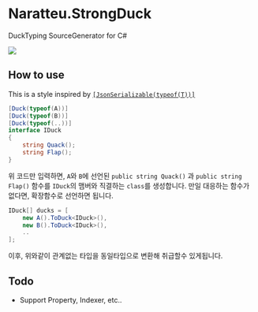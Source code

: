 # Naratteu.StrongDuck
DuckTyping SourceGenerator for C#

![](https://64.media.tumblr.com/6c8b1ca3567c6b1581e8a8ccd5cae1bf/ac794dc23ce58daa-f5/s500x750/ccd5aca19e5785791d428963df7919e7e810e58a.png)

## How to use

This is a style inspired by [`[JsonSerializable(typeof(T))]`](https://learn.microsoft.com/dotnet/standard/serialization/system-text-json/source-generation)

```cs
[Duck(typeof(A))]
[Duck(typeof(B))]
[Duck(typeof(..))]
interface IDuck
{
    string Quack();
    string Flap();
}
```

위 코드만 입력하면, `A`와 `B`에 선언된 `public string Quack()` 과 `public string Flap()` 함수를 `IDuck`의 맴버와 직결하는 `class`를 생성합니다. 만일 대응하는 함수가 없다면, 확장함수로 선언하면 됩니다.

```cs
IDuck[] ducks = [
    new A().ToDuck<IDuck>(),
    new B().ToDuck<IDuck>(),
    ..
];
```

이후, 위와같이 관계없는 타입을 동일타입으로 변환해 취급할수 있게됩니다.

## Todo

- Support Property, Indexer, etc..
